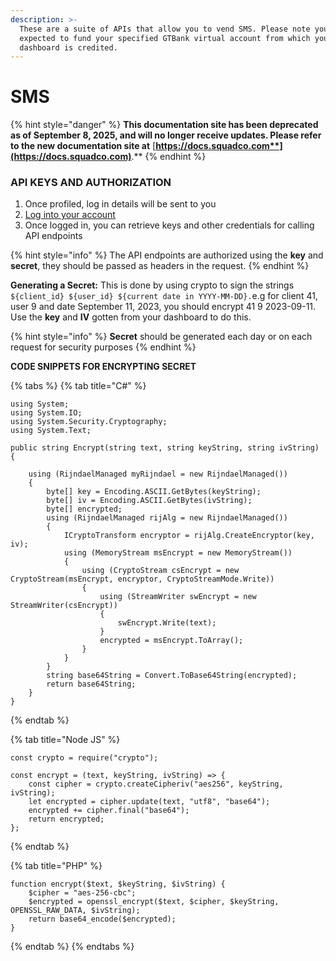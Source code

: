 ```yaml
---
description: >-
  These are a suite of APIs that allow you to vend SMS. Please note you are
  expected to fund your specified GTBank virtual account from which your VAS
  dashboard is credited.
---
```


# SMS

{% hint style="danger" %}
**This documentation site has been deprecated as of September 8, 2025, and will no longer receive updates. Please refer to the new documentation site at** [**https://docs.squadco.com**](https://docs.squadco.com)**.**
{% endhint %}

### API KEYS AND AUTHORIZATION

1. Once profiled, log in details will be sent to you
2. [Log into your account ](https://vas.squadco.com/)
3. Once logged in, you can retrieve keys and other credentials for calling API endpoints

{% hint style="info" %}
The API endpoints are authorized using the **key** and **secret**, they should be passed as headers in the request.&#x20;
{% endhint %}

**Generating a Secret:** This is done by using crypto to sign the strings `${client_id} ${user_id} ${current date in YYYY-MM-DD}.`e.g for client 41, user 9 and date September 11, 2023, you should encrypt 41 9 2023-09-11. Use the **key** and **IV**  gotten from your dashboard to do this.

{% hint style="info" %}
&#x20;**Secret** should be generated each day or on each request for security purposes
{% endhint %}

**CODE SNIPPETS FOR ENCRYPTING SECRET**

{% tabs %}
{% tab title="C#" %}
```
using System;
using System.IO;
using System.Security.Cryptography;
using System.Text;

public string Encrypt(string text, string keyString, string ivString)
{

    using (RijndaelManaged myRijndael = new RijndaelManaged())
    {
        byte[] key = Encoding.ASCII.GetBytes(keyString);
        byte[] iv = Encoding.ASCII.GetBytes(ivString);
        byte[] encrypted;
        using (RijndaelManaged rijAlg = new RijndaelManaged())
        {
            ICryptoTransform encryptor = rijAlg.CreateEncryptor(key, iv);
            using (MemoryStream msEncrypt = new MemoryStream())
            {
                using (CryptoStream csEncrypt = new CryptoStream(msEncrypt, encryptor, CryptoStreamMode.Write))
                {
                    using (StreamWriter swEncrypt = new StreamWriter(csEncrypt))
                    {
                        swEncrypt.Write(text);
                    }
                    encrypted = msEncrypt.ToArray();
                }
            }
        }
        string base64String = Convert.ToBase64String(encrypted);
        return base64String;
    }
}

```
{% endtab %}

{% tab title="Node JS" %}
```
const crypto = require("crypto");

const encrypt = (text, keyString, ivString) => {
	const cipher = crypto.createCipheriv("aes256", keyString, ivString);
	let encrypted = cipher.update(text, "utf8", "base64");
	encrypted += cipher.final("base64");
	return encrypted;
};

```
{% endtab %}

{% tab title="PHP" %}
```
function encrypt($text, $keyString, $ivString) {
    $cipher = "aes-256-cbc";
    $encrypted = openssl_encrypt($text, $cipher, $keyString, OPENSSL_RAW_DATA, $ivString);
    return base64_encode($encrypted);
}
```
{% endtab %}
{% endtabs %}

